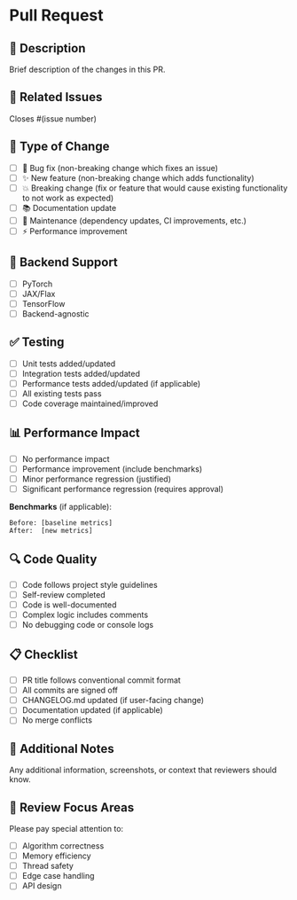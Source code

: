 # Pull Request

## 📝 Description

Brief description of the changes in this PR.

## 🔗 Related Issues

Closes #(issue number)

## 🧪 Type of Change

- [ ] 🐛 Bug fix (non-breaking change which fixes an issue)
- [ ] ✨ New feature (non-breaking change which adds functionality)
- [ ] 💥 Breaking change (fix or feature that would cause existing functionality to not work as expected)
- [ ] 📚 Documentation update
- [ ] 🔧 Maintenance (dependency updates, CI improvements, etc.)
- [ ] ⚡ Performance improvement

## 🎯 Backend Support

- [ ] PyTorch
- [ ] JAX/Flax  
- [ ] TensorFlow
- [ ] Backend-agnostic

## ✅ Testing

- [ ] Unit tests added/updated
- [ ] Integration tests added/updated
- [ ] Performance tests added/updated (if applicable)
- [ ] All existing tests pass
- [ ] Code coverage maintained/improved

## 📊 Performance Impact

- [ ] No performance impact
- [ ] Performance improvement (include benchmarks)
- [ ] Minor performance regression (justified)
- [ ] Significant performance regression (requires approval)

**Benchmarks** (if applicable):
```
Before: [baseline metrics]
After:  [new metrics]
```

## 🔍 Code Quality

- [ ] Code follows project style guidelines
- [ ] Self-review completed
- [ ] Code is well-documented
- [ ] Complex logic includes comments
- [ ] No debugging code or console logs

## 📋 Checklist

- [ ] PR title follows conventional commit format
- [ ] All commits are signed off
- [ ] CHANGELOG.md updated (if user-facing change)
- [ ] Documentation updated (if applicable)
- [ ] No merge conflicts

## 🧠 Additional Notes

Any additional information, screenshots, or context that reviewers should know.

## 🎯 Review Focus Areas

Please pay special attention to:
- [ ] Algorithm correctness
- [ ] Memory efficiency
- [ ] Thread safety
- [ ] Edge case handling
- [ ] API design